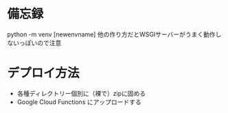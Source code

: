 # 備忘録

python -m venv [newenvname]
他の作り方だとWSGIサーバーがうまく動作しないっぽいので注意


# デプロイ方法

- 各種ディレクトリー個別に（裸で）zipに固める
- Google Cloud Functions にアップロードする
